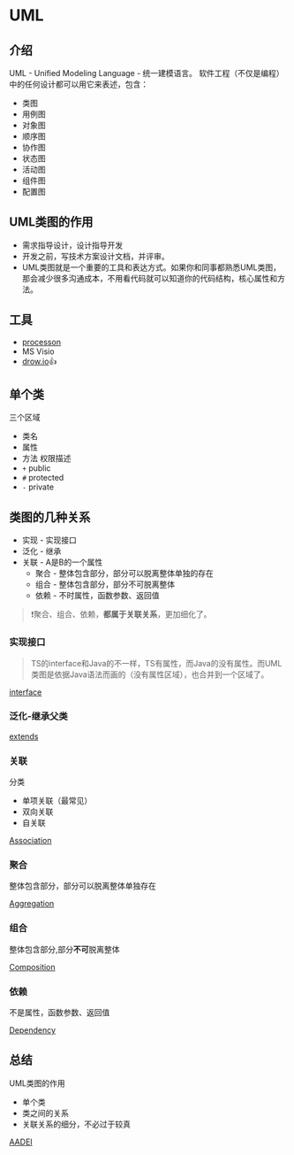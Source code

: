 # UML

## 介绍
UML - Unified Modeling Language - 统一建模语言。
软件工程（不仅是编程）中的任何设计都可以用它来表述，包含：
- 类图
- 用例图
- 对象图
- 顺序图
- 协作图
- 状态图
- 活动图
- 组件图
- 配置图

## UML类图的作用
- 需求指导设计，设计指导开发
- 开发之前，写技术方案设计文档，并评审。
- UML类图就是一个重要的工具和表达方式。如果你和同事都熟悉UML类图，那会减少很多沟通成本，不用看代码就可以知道你的代码结构，核心属性和方法。

## 工具
- [processon](https://www.processon.com)
- MS Visio
- [drow.io](https://drawio-app.com/)👍

## 单个类
三个区域
- 类名
- 属性
- 方法
权限描述
- `+` public
- `#` protected
- `-` private

## 类图的几种关系
- 实现 - 实现接口
- 泛化 - 继承
- 关联 - A是B的一个属性
  - 聚合 - 整体包含部分，部分可以脱离整体单独的存在
  - 组合 - 整体包含部分，部分不可脱离整体
  - 依赖 - 不时属性，函数参数、返回值

> ❗聚合、组合、依赖，**都属于关联关系**，更加细化了。

### 实现接口
> TS的interface和Java的不一样，TS有属性，而Java的没有属性。而UML类图是依据Java语法而画的（没有属性区域），也合并到一个区域了。

[interface](./assets/drowio/interface.drawio ':include :type=code')


### 泛化-继承父类

[extends](./assets/drowio/extends.drawio ':include :type=code')


### 关联
分类
- 单项关联（最常见）
- 双向关联
- 自关联

[Association](./assets/drowio/Association.drawio ':include :type=code')

### 聚合
整体包含部分，部分可以脱离整体单独存在

[Aggregation](./assets/drowio/Aggregation.drawio ':include :type=code')

### 组合
整体包含部分,部分**不可**脱离整体

[Composition](./assets/drowio/Composition.drawio ':include :type=code')

### 依赖
不是属性，函数参数、返回值

[Dependency](./assets/drowio/Dependency.drawio ':include :type=code')


## 总结
UML类图的作用
- 单个类
- 类之间的关系
- 关联关系的细分，不必过于较真

[AADEI](./assets/drowio/AADEI.drawio ':include :type=code')